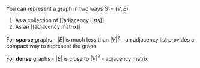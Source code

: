You can represent a graph in two ways $G = (V, E)$
1. As a collection of [[adjacency lists]]
2. As an [[adjacency matrix]]

For **sparse** graphs - $|E|$ is much less than $|V|^2$ - an adjacency list provides a compact way to represent the graph

For **dense** graphs - $|E|$ is close to $|V|^2$ - adjacency matrix



